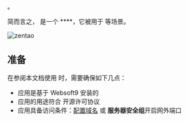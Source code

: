 # 

。  

简而言之，[]() 是一个 ****，它被用于  等场景。   


![zentao](https://libs.websoft9.com/Websoft9/DocsPicture/en/zentao/zentao-gui-websoft9.png)


## 准备

在参阅本文档使用  时，需要确保如下几点：

- 应用是基于 Websoft9 安装的
- 应用的用途符合 [](license_url) 开源许可协议
- 应用具备访问条件：[配置域名](./guide/appsetdomain) 或 **服务器安全组**开启网外端口
